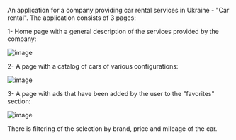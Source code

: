 An application for a company providing car rental services in Ukraine - "Car rental". 
The application consists of 3 pages:

1- Home page with a general description of the services provided by the company:

![image](https://github.com/Tatiana-Kashcha/car-rental/assets/116923287/b7d7a892-4ba7-4fef-8b38-681dce286524)

2- A page with a catalog of cars of various configurations: 

![image](https://github.com/Tatiana-Kashcha/car-rental/assets/116923287/5669eca0-50e3-43b9-b8b4-11b005fc1614)

3- A page with ads that have been added by the user to the "favorites" section:

![image](https://github.com/Tatiana-Kashcha/car-rental/assets/116923287/e5e2175a-622a-4554-a428-c6c2afedd433)

There is filtering of the selection by brand, price and mileage of the car.
